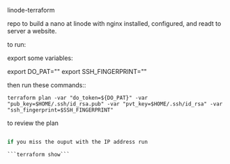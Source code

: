 linode-terraform

repo to build a nano at linode with nginx installed, configured, and readt to server a website.


to run:

export some variables:

export DO_PAT="<linode API key here>"
export SSH_FINGERPRINT="<public ssh key where you are running terraform from>"

then run these commands::

```terraform plan -var "do_token=${DO_PAT}" -var "pub_key=$HOME/.ssh/id_rsa.pub" -var "pvt_key=$HOME/.ssh/id_rsa" -var "ssh_fingerprint=$SSH_FINGERPRINT"```

to review the plan

```terraform apply -var "do_token=${DO_PAT}" -var "pub_key=$HOME/.ssh/id_rsa.pub" -var "pvt_key=$HOME/.ssh/id_rsa" -var "ssh_fingerprint=$SSH_FINGERPRINT"

if you miss the ouput with the IP address run

```terraform show```
